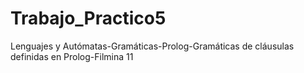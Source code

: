 # Trabajo_Practico5
Lenguajes y Autómatas-Gramáticas-Prolog-Gramáticas de cláusulas definidas en Prolog-Filmina 11
